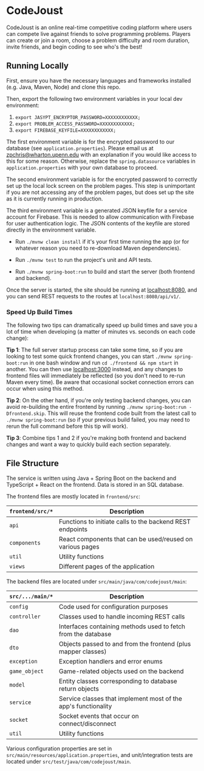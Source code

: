 # CodeJoust

CodeJoust is an online real-time competitive coding platform where users can 
compete live against friends to solve programming problems. Players can create
or join a room, choose a problem difficulty and room duration, invite friends,
and begin coding to see who's the best! 

## Running Locally

First, ensure you have the necessary languages and frameworks installed 
(e.g. Java, Maven, Node) and clone this repo. 

Then, export the following two environment variables in your local dev environment:

1. ```export JASYPT_ENCRYPTOR_PASSWORD=XXXXXXXXXXXX;```
2. ```export PROBLEM_ACCESS_PASSWORD=XXXXXXXXXXXX;```
3. ```export FIREBASE_KEYFILE=XXXXXXXXXXXX;```

The first environment variable is for the encrypted password to our database
(see `application.properties`). Please email us at
[zpchris@wharton.upenn.edu](zpchris@wharton.upenn.edu) with an explanation if
you would like access to this for some reason. Otherwise, replace the `spring.datasource`
variables in `application.properties` with your own database to proceed.

The second environment variable is for the encrypted password to correctly set
up the local lock screen on the problem pages. This step is unimportant if you are
not accessing any of the problem pages, but does set up the site as it is currently
running in production.

The third environment variable is a generated JSON keyfile for a service account for
Firebase. This is needed to allow communication with Firebase for user authentication
logic. The JSON contents of the keyfile are stored directly in the environment variable. 

* Run `./mvnw clean install` if it's your first time running the app (or for whatever
reason you need to re-download Maven dependencies). 

* Run `./mvnw test` to run the project's unit and API tests.

* Run `./mvnw spring-boot:run` to build and start the server (both frontend and backend).

Once the server is started, the site should be running at 
[localhost:8080](http://localhost:8080), and you can send REST requests to the routes
at `localhost:8080/api/v1/`. 

### Speed Up Build Times

The following two tips can dramatically speed up build times and save you a lot of
time when developing (a matter of minutes vs. seconds on each code change):

**Tip 1**: The full server startup process can take some time, so if you are looking to test
some quick frontend changes, you can start `./mvnw spring-boot:run` in one bash window
and run `cd ./frontend && npm start` in another. You can then use 
[localhost:3000](http://localhost:3000) instead, and any changes to frontend files will
immediately be reflected (so you don't need to re-run Maven every time). Be aware that 
occasional socket connection errors can occur when using this method. 

**Tip 2**: On the other hand, if you're only testing backend changes, you can avoid 
re-building the entire frontend by running `./mvnw spring-boot:run -Dfrontend.skip`.
This will reuse the frontend code built from the latest call to `./mvnw spring-boot:run`
(so if your previous build failed, you may need to rerun the full command before this
tip will work). 

**Tip 3**: Combine tips 1 and 2 if you're making both frontend and backend changes and
want a way to quickly build each section separately. 

## File Structure

The service is written using Java + Spring Boot on the backend and TypeScript + React on
the frontend. Data is stored in an SQL database. 

The frontend files are mostly located in `frontend/src`:

| `frontend/src/*`           | Description                |
| -------------------------- | -------------------------- |
| `api`                      | Functions to initiate calls to the backend REST endpoints |
| `components`               | React components that can be used/reused on various pages |
| `util`                     | Utility functions |
| `views`                    | Different pages of the application |


The backend files are located under `src/main/java/com/codejoust/main`:


| `src/.../main/*`           | Description                |
| -------------------------- | -------------------------- |
| `config`                   | Code used for configuration purposes |
| `controller`               | Classes used to handle incoming REST calls |
| `dao`                      | Interfaces containing methods used to fetch from the database |
| `dto`                      | Objects passed to and from the frontend (plus mapper classes) |
| `exception`                | Exception handlers and error enums |
| `game_object`              | Game-related objects used on the backend |
| `model`                    | Entity classes corresponding to database return objects |
| `service`                  | Service classes that implement most of the app's functionality |
| `socket`                   | Socket events that occur on connect/disconnect |
| `util`                     | Utility functions |


Various configuration properties are set in 
`src/main/resources/application.properties`, and unit/integration tests are
located under `src/test/java/com/codejoust/main`. 


